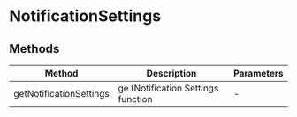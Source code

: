 # NotificationSettings

## Methods

<!-- @vuese:NotificationSettings:methods:start -->
|Method|Description|Parameters|
|---|---|---|
|getNotificationSettings|ge tNotification Settings function|-|

<!-- @vuese:NotificationSettings:methods:end -->


